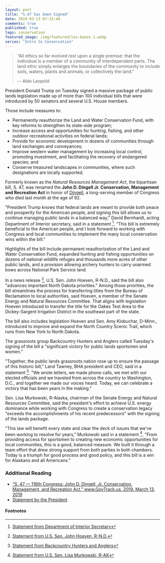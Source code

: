 ```yaml
---
layout: post
title: "S.47 has been Signed"
date: 2019-03-13 07:33:44
comments: true
published: true
tags: conservation
featured_image: /img/featured/los-banos-1.webp
series: "Intro to Conservation"
---
```


> “All ethics so far evolved rest upon a single premise: that the individual is a member of a community of interdependent parts. The land ethic simply enlarges the boundaries of the community to include soils, waters, plants and animals, or collectively the land."
>
> -- Aldo Leopold

President Donald Trump on Tuesday signed a massive package of public lands legislation made up of more than 100 individual bills that were introduced by 50 senators and several U.S. House members.

Those include measures to:

* Permanently reauthorize the Land and Water Conservation Fund, with key reforms to strengthen its state-side program;
* Increase access and opportunities for hunting, fishing, and other outdoor recreational activities on federal lands;
* Provide for economic development in dozens of communities through land exchanges and conveyances;
* Improve western water management by increasing local control, promoting investment, and facilitating the recovery of endangered species; and
* Conserve treasured landscapes in communities, where such designations are locally supported.

Formerly known as the _Natural Resources Management Act_, the bipartisan bill, S. 47, was renamed the **John D. Dingell Jr. Conservation, Management and Recreation Act** in honor of [Dingell](https://en.wikipedia.org/wiki/John_Dingell), a long-serving member of Congress who died last month at the age of 92.

"President Trump knows that federal lands are meant to provide both peace and prosperity for the American people, and signing this bill allows us to continue managing public lands in a balanced way," David Bernhardt, acting Department of Interior secretary, said in a statement [^1]. "This bill is extremely beneficial to the American people, and I look forward to working with Congress and local communities to implement the many local conservation wins within the bill."

[^1]: [Statement from Department of Interior Secretary](https://www.doi.gov/pressreleases/bernhardt-applauds-signing-bipartisan-public-lands-bill)

Highlights of the bill include permanent reauthorization of the Land and Water Conservation Fund, expanded hunting and fishing opportunities on dozens of national wildlife refuges and thousands more acres of other public lands, and a provision allowing archery hunters to carry unarmed bows across National Park Service land.

In a news release [^2], U.S. Sen. John Hoeven, R-N.D., said the bill also "advances important North Dakota priorities." Among those priorities, the bill streamlines the process for transferring titles from the Bureau of Reclamation to local authorities, said Hoeven, a member of the Senate Energy and Natural Resources Committee. That aligns with legislation Hoeven introduced to transfer the title for the Oakes Test Area to the Dickey-Sargent Irrigation District in the southeast part of the state.

[^2]:[Statement from U.S. Sen. John Hoeven, R-N.D.](https://www.hoeven.senate.gov/news/news-releases/hoeven-president-signs-bipartisan-lands-package-into-law2019)

The bill also includes legislation Hoeven and Sen. Amy Klobuchar, D-Minn., introduced to improve and expand the North Country Scenic Trail, which runs from New York to North Dakota.

The grassroots group Backcountry Hunters and Anglers called Tuesday's signing of the bill a "significant victory for public lands sportsmen and women."

"Together, the public lands grassroots nation rose up to ensure the passage of this historic bill," Land Tawney, BHA president and CEO, said in a statement [^3]. "We wrote letters, we made phone calls, we met with our elected officials and we traveled from across the country to Washington, D.C., and together we made our voices heard. Today, we can celebrate a victory that has been years in the making."

[^3]:[Statement from Backcountry Hunters and Anglers](https://www.backcountryhunters.org/bha_celebrates_public_lands_bill_s_passage_into_law)

Sen. Lisa Murkowski, R-Alaska, chairman of the Senate Energy and Natural Resources Committee, said the president's effort to achieve U.S. energy dominance while working with Congress to create a conservation legacy "exceeds the accomplishments of his recent predecessors" with the signing of the lands package.

"This law will benefit every state and clear the deck of issues that we've been working to resolve for years," Murkowski said in a statement [^4]. "From providing access for sportsmen to creating new economic opportunities for local communities, this is a good, balanced measure. We built it through a team effort that drew strong support from both parties in both chambers. Today is a triumph for good process and good policy, and this bill is a win for Alaskans and all Americans."

[^4]:[Statement from U.S. Sen. Lisa Murkowski, R-AK](https://www.murkowski.senate.gov/press/release/president-trump-signs-sweeping-lands-package-into-law-)

### Additional Reading

* [“S. 47 — 116th Congress: John D. Dingell, Jr. Conservation, Management, and Recreation Act.” www.GovTrack.us. 2019. March 13, 2019](https://www.govtrack.us/congress/bills/116/s47)
* [Statement by the President](https://www.whitehouse.gov/briefings-statements/statement-by-the-president-29/)

#### Footnotes

